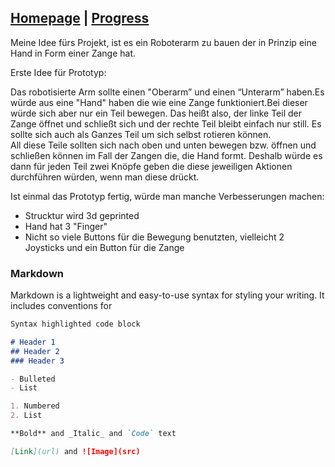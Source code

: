 ## [Homepage](https://sarabelz.github.io/Roboterarm/index) | [Progress](https://sarabelz.github.io/Roboterarm/Progress)               
  

Meine Idee fürs Projekt, ist es ein Roboterarm zu bauen der in Prinzip eine Hand in Form einer Zange hat. 

Erste Idee für Prototyp:

Das robotisierte Arm sollte einen "Oberarm” und einen “Unterarm” haben.Es würde aus eine "Hand" haben die wie eine Zange funktioniert.Bei dieser würde sich aber nur ein Teil bewegen. Das heißt also, der linke Teil der Zange öffnet und schließt sich und der rechte Teil bleibt einfach nur still. Es sollte sich auch als Ganzes Teil um sich selbst rotieren können.  
All diese Teile sollten sich nach oben und unten bewegen bzw. öffnen und schließen können im Fall der Zangen die, die Hand formt. Deshalb würde es dann für jeden Teil zwei Knöpfe geben die diese jeweiligen Aktionen durchführen würden, wenn man diese drückt.

Ist einmal das Prototyp fertig, würde man manche Verbesserungen machen:

- Strucktur wird 3d geprinted
- Hand hat 3 "Finger"
- Nicht so viele Buttons für die Bewegung benutzten, vielleicht 2 Joysticks und ein Button für die Zange



### Markdown

Markdown is a lightweight and easy-to-use syntax for styling your writing. It includes conventions for

```markdown
Syntax highlighted code block

# Header 1
## Header 2
### Header 3

- Bulleted
- List

1. Numbered
2. List

**Bold** and _Italic_ and `Code` text

[Link](url) and ![Image](src)



